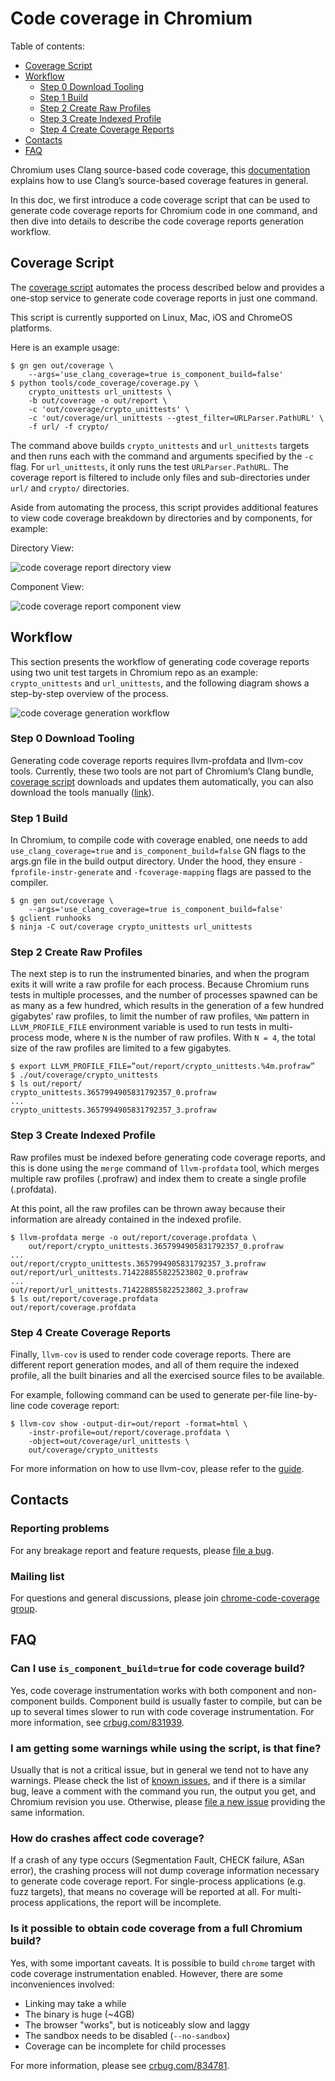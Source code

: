 # Code coverage in Chromium

Table of contents:
- [Coverage Script](#coverage-script)
- [Workflow](#workflow)
  * [Step 0 Download Tooling](#step-0-download-tooling)
  * [Step 1 Build](#step-1-build)
  * [Step 2 Create Raw Profiles](#step-2-create-raw-profiles)
  * [Step 3 Create Indexed Profile](#step-3-create-indexed-profile)
  * [Step 4 Create Coverage Reports](#step-4-create-coverage-reports)
- [Contacts](#contacts)
- [FAQ](#faq)

Chromium uses Clang source-based code coverage, this [documentation] explains
how to use Clang’s source-based coverage features in general.

In this doc, we first introduce a code coverage script that can be used to
generate code coverage reports for Chromium code in one command, and then dive
into details to describe the code coverage reports generation workflow.

## Coverage Script
The [coverage script] automates the process described below and provides a
one-stop service to generate code coverage reports in just one command.

This script is currently supported on Linux, Mac, iOS and ChromeOS platforms.

Here is an example usage:

```
$ gn gen out/coverage \
    --args='use_clang_coverage=true is_component_build=false'
$ python tools/code_coverage/coverage.py \
    crypto_unittests url_unittests \
    -b out/coverage -o out/report \
    -c 'out/coverage/crypto_unittests' \
    -c 'out/coverage/url_unittests --gtest_filter=URLParser.PathURL' \
    -f url/ -f crypto/
```
The command above builds `crypto_unittests` and `url_unittests` targets and then
runs each with the command and arguments specified by the `-c` flag. For
`url_unittests`, it only runs the test `URLParser.PathURL`. The coverage report
is filtered to include only files and sub-directories under `url/` and `crypto/`
directories.

Aside from automating the process, this script provides additional features to
view code coverage breakdown by directories and by components, for example:

Directory View:

![code coverage report directory view]

Component View:

![code coverage report component view]

## Workflow
This section presents the workflow of generating code coverage reports using two
unit test targets in Chromium repo as an example: `crypto_unittests` and
`url_unittests`, and the following diagram shows a step-by-step overview of the
process.

![code coverage generation workflow](images/code_coverage_workflow.png)

### Step 0 Download Tooling
Generating code coverage reports requires llvm-profdata and llvm-cov tools.
Currently, these two tools are not part of Chromium’s Clang bundle,
[coverage script] downloads and updates them automatically, you can also
download the tools manually ([link]).

### Step 1 Build
In Chromium, to compile code with coverage enabled, one needs to add
`use_clang_coverage=true` and `is_component_build=false` GN flags to the args.gn
file in the build output directory. Under the hood, they ensure
`-fprofile-instr-generate` and `-fcoverage-mapping` flags are passed to the
compiler.

```
$ gn gen out/coverage \
    --args='use_clang_coverage=true is_component_build=false'
$ gclient runhooks
$ ninja -C out/coverage crypto_unittests url_unittests
```

### Step 2 Create Raw Profiles
The next step is to run the instrumented binaries, and when the program exits it
will write a raw profile for each process. Because Chromium runs tests in
multiple processes, and the number of processes spawned can be as many as a few
hundred, which results in the generation of a few hundred gigabytes’ raw
profiles, to limit the number of raw profiles, `%Nm` pattern in
`LLVM_PROFILE_FILE` environment variable is used to run tests in multi-process
mode, where `N` is the number of raw profiles. With `N = 4`, the total size of
the raw profiles are limited to a few gigabytes.

```
$ export LLVM_PROFILE_FILE=”out/report/crypto_unittests.%4m.profraw”
$ ./out/coverage/crypto_unittests
$ ls out/report/
crypto_unittests.3657994905831792357_0.profraw
...
crypto_unittests.3657994905831792357_3.profraw
```

### Step 3 Create Indexed Profile
Raw profiles must be indexed before generating code coverage reports, and this
is done using the `merge` command of `llvm-profdata` tool, which merges multiple
raw profiles (.profraw) and index them to create a single profile (.profdata).

At this point, all the raw profiles can be thrown away because their information
are already contained in the indexed profile.

```
$ llvm-profdata merge -o out/report/coverage.profdata \
    out/report/crypto_unittests.3657994905831792357_0.profraw
...
out/report/crypto_unittests.3657994905831792357_3.profraw
out/report/url_unittests.714228855822523802_0.profraw
...
out/report/url_unittests.714228855822523802_3.profraw
$ ls out/report/coverage.profdata
out/report/coverage.profdata
```

### Step 4 Create Coverage Reports
Finally, `llvm-cov` is used to render code coverage reports. There are different
report generation modes, and all of them require the indexed profile, all the
built binaries and all the exercised source files to be available.

For example, following command can be used to generate per-file line-by-line
code coverage report:

```
$ llvm-cov show -output-dir=out/report -format=html \
    -instr-profile=out/report/coverage.profdata \
    -object=out/coverage/url_unittests \
    out/coverage/crypto_unittests
```

For more information on how to use llvm-cov, please refer to the [guide].

## Contacts

### Reporting problems
For any breakage report and feature requests, please [file a bug].

### Mailing list
For questions and general discussions, please join [chrome-code-coverage group].

## FAQ

### Can I use `is_component_build=true` for code coverage build?

Yes, code coverage instrumentation works with both component and non-component
builds. Component build is usually faster to compile, but can be up to several
times slower to run with code coverage instrumentation. For more information,
see [crbug.com/831939].

### I am getting some warnings while using the script, is that fine?

Usually that is not a critical issue, but in general we tend not to have any
warnings. Please check the list of [known issues], and if there is a similar
bug, leave a comment with the command you run, the output you get, and Chromium
revision you use. Otherwise, please [file a new issue] providing the same
information.

### How do crashes affect code coverage?

If a crash of any type occurs (Segmentation Fault, CHECK failure, ASan error),
the crashing process will not dump coverage information necessary to generate
code coverage report. For single-process applications (e.g. fuzz targets), that
means no coverage will be reported at all. For multi-process applications, the
report will be incomplete.

### Is it possible to obtain code coverage from a full Chromium build?

Yes, with some important caveats. It is possible to build `chrome` target with
code coverage instrumentation enabled. However, there are some inconveniences
involved:

* Linking may take a while
* The binary is huge (~4GB)
* The browser "works", but is noticeably slow and laggy
* The sandbox needs to be disabled (`--no-sandbox`)
* Coverage can be incomplete for child processes

For more information, please see [crbug.com/834781].


[chrome-code-coverage group]: https://groups.google.com/a/google.com/forum/#!forum/chrome-code-coverage
[coverage script]: https://cs.chromium.org/chromium/src/tools/code_coverage/coverage.py
[code coverage report directory view]: images/code_coverage_directory_view.png
[code coverage report component view]: images/code_coverage_component_view.png
[crbug.com/831939]: https://crbug.com/831939
[crbug.com/834781]: https://crbug.com/834781
[documentation]: https://clang.llvm.org/docs/SourceBasedCodeCoverage.html
[file a bug]: https://bugs.chromium.org/p/chromium/issues/entry?components=Tools%3ECodeCoverage
[file a new issue]: https://bugs.chromium.org/p/chromium/issues/entry?components=Tools%3ECodeCoverage
[guide]: http://llvm.org/docs/CommandGuide/llvm-cov.html
[known issues]: https://bugs.chromium.org/p/chromium/issues/list?q=component:Tools%3ECodeCoverage
[link]: https://storage.googleapis.com/chromium-browser-clang-staging/
